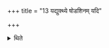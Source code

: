 +++
title = "13 यद्युक्थ्ये षोडशिनम् यदि"

+++

<details><summary>थिते</summary>

यद्युक्थ्ये षोडशिनम् । यदि षोडशिन्यतिरात्रम् । यद्यतिरात्रे द्विरात्रम् । यदि द्विरात्र एकस्तोत्रमेव १३
</details>
